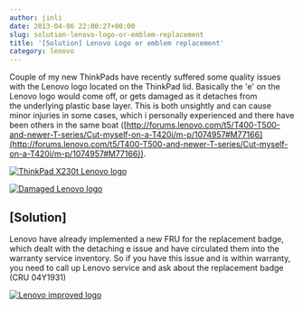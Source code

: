 ```yaml
---
author: jinli
date: 2013-04-06 22:00:27+00:00
slug: solution-lenovo-logo-or-emblem-replacement
title: '[Solution] Lenovo Logo or emblem replacement'
category: lenovo
---
```

Couple of my new ThinkPads have recently suffered some quality issues with the Lenovo logo located on the ThinkPad lid. Basically the 'e' on the Lenovo logo would come off, or gets damaged as it detaches from the underlying plastic base layer. This is both unsightly and can cause minor injuries in some cases, which i personally experienced and there have been others in the same boat ([http://forums.lenovo.com/t5/T400-T500-and-newer-T-series/Cut-myself-on-a-T420i/m-p/1074957#M77166](http://forums.lenovo.com/t5/T400-T500-and-newer-T-series/Cut-myself-on-a-T420i/m-p/1074957#M77166)).

[![ThinkPad X230t Lenovo logo](http://farm9.staticflickr.com/8219/8449025185_c426cacb5c_z.jpg)](http://www.flickr.com/photos/lead_org/8449025185/)

[![Damaged Lenovo logo](http://farm9.staticflickr.com/8212/8450356684_f06b07183a_z.jpg)](http://www.flickr.com/photos/lead_org/8450356684/)




## [Solution]


Lenovo have already implemented a new FRU for the replacement badge, which dealt with the detaching e issue and have circulated them into the warranty service inventory. So if you have this issue and is within warranty, you need to call up Lenovo service and ask about the replacement badge (CRU 04Y1931)

[![Lenovo improved logo](http://farm9.staticflickr.com/8395/8623745038_83c668a960_z.jpg)](http://www.flickr.com/photos/lead_org/8623745038/)

